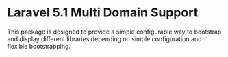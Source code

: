 # Laravel 5.1 Multi Domain Support
This package is designed to provide a simple configurable way to bootstrap and display different libraries depending on
simple configuration and flexible bootstrapping.